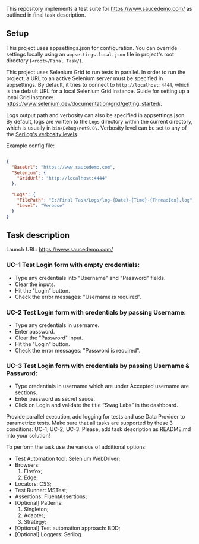 This repository implements a test suite for https://www.saucedemo.com/ as outlined in final task description.

## Setup

This project uses appsettings.json for configuration. You can override settings locally using an `appsettings.local.json` file in project's root directory (`<root>/Final Task/`).

This project uses Selenium Grid to run tests in parallel. In order to run the project, a URL to an active Selenium server must be specified in appsettings. By default, it tries to connect to `http://localhost:4444`, which is the default URL for a local Selenium Grid instance. Guide for setting up a local Grid instance: https://www.selenium.dev/documentation/grid/getting_started/.

Logs output path and verbosity can also be specified in appsettings.json. By default, logs are written to the `Logs` directory within the current directory, which is usually in `bin\Debug\net9.0\`. Verbosity level can be set to any of the [Serilog's verbosity levels](https://github.com/serilog/serilog/wiki/Configuration-Basics#minimum-level).

Example config file:
```json

{
  "BaseUrl": "https://www.saucedemo.com",
  "Selenium": {
    "GridUrl": "http://localhost:4444"
  },

  "Logs": {
    "FilePath": "E:/Final Task/Logs/log-{Date}-{Time}-{ThreadIdx}.log",
    "Level": "Verbose"
  }
}
```

## Task description

Launch URL: https://www.saucedemo.com/

### UC-1 Test Login form with empty credentials:

- Type any credentials into "Username" and "Password" fields.
- Clear the inputs.
- Hit the "Login" button.
- Check the error messages: "Username is required".

### UC-2 Test Login form with credentials by passing Username:

- Type any credentials in username.
- Enter password.
- Clear the "Password" input.
- Hit the "Login" button.
- Check the error messages: "Password is required".

### UC-3 Test Login form with credentials by passing Username & Password:

- Type credentials in username which are under Accepted username are sections.
- Enter password as secret sauce.
- Click on Login and validate the title “Swag Labs” in the dashboard.

Provide parallel execution, add logging for tests and use Data Provider to parametrize tests. Make sure that all tasks are supported by these 3 conditions: UC-1; UC-2; UC-3.
Please, add task description as README.md into your solution!

To perform the task use the various of additional options:

- Test Automation tool: Selenium WebDriver;
- Browsers:
	1) Firefox;
	2) Edge;
- Locators: CSS;
- Test Runner: MSTest;
- Assertions: FluentAssertions;
- [Optional] Patterns:
	1) Singleton;
	2) Adapter;
	3) Strategy;
- [Optional] Test automation approach: BDD;
- [Optional] Loggers: Serilog.
